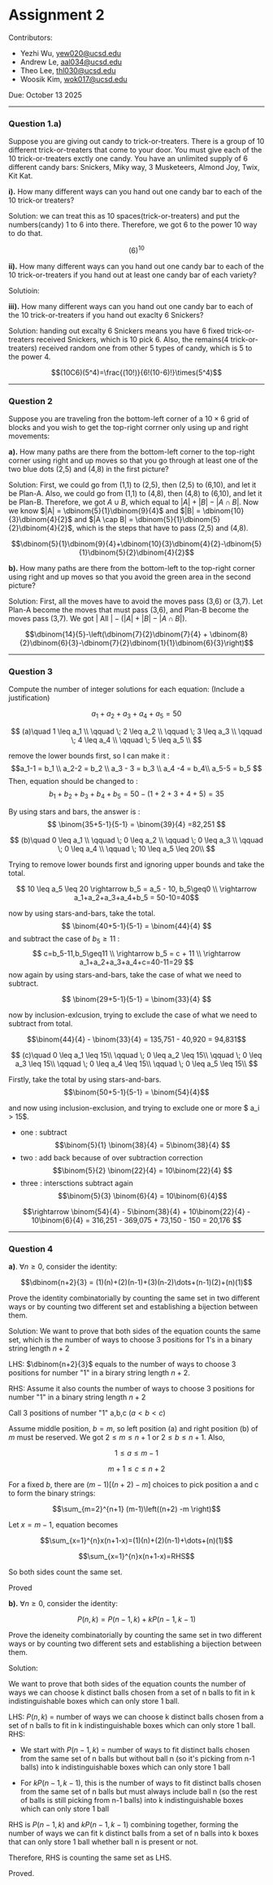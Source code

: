 # Assignment 2

Contributors:
- Yezhi Wu, yew020@ucsd.edu
- Andrew Le, aal034@ucsd.edu
- Theo Lee, thl030@ucsd.edu
- Woosik Kim, wok017@ucsd.edu

Due: October 13 2025

---

### Question 1.a)
Suppose you are giving out candy to trick-or-treaters. There is a group of 10 different trick-or-treaters that come to your door. You must give each of the 10 trick-or-treaters exctly one candy. You have an unlimited supply of 6 different candy bars: Snickers, Miky way, 3 Musketeers, Almond Joy, Twix, Kit Kat.

**i).** How many different ways can you hand out one candy bar to each of the 10 trick-or treaters?

Solution: we can treat this as 10 spaces(trick-or-treaters) and put the numbers(candy) 1 to 6 into there. Therefore, we got 6 to the power 10 way to do that.

$$(6)^{10}$$

**ii).** How many different ways can you hand out one candy bar to each of the 10 trick-or-treaters if you hand out at least one candy bar of each variety?

Solutioin: 

**iii).** How many different ways can you hand out one candy bar to each of the 10 trick-or-treaters if you hand out exaclty 6 Snickers?

Solution: handing out excalty 6 Snickers means you have 6 fixed trick-or-treaters received Snickers, which is 10 pick 6. Also, the remains(4 trick-or-treaters) received random one from other 5 types of candy, which is 5 to the power 4.

$$(10C6)(5^4)=\frac{(10!)}{6!(10-6)!}\times(5^4)$$

---

### Question 2
Suppose you are traveling fron the bottom-left corner of a $10 \times 6$ grid of blocks and you wish to get the top-right corrner only using up and right movements:

**a).** How many paths are there from the bottom-left corner to the top-right corner using right and up moves so that you go through at least one of the two blue dots (2,5) and (4,8) in the first picture?

Solution: First, we could go from (1,1) to (2,5), then (2,5) to (6,10), and let it be Plan-A. Also, we could go from (1,1) to (4,8), then (4,8) to (6,10), and let it be Plan-B. Therefore, we got $A\cup B$, which equal to $|A| + |B| - |A \cap B|$. Now we know $|A| = \dbinom{5}{1}\dbinom{9}{4}$ and $|B| = \dbinom{10}{3}\dbinom{4}{2}$ and $|A \cap B| = \dbinom{5}{1}\dbinom{5}{2}\dbinom{4}{2}$, which is the steps that have to pass (2,5) and (4,8).

$$\dbinom{5}{1}\dbinom{9}{4}+\dbinom{10}{3}\dbinom{4}{2}-\dbinom{5}{1}\dbinom{5}{2}\dbinom{4}{2}$$

**b).** How many paths are there from the bottom-left to the top-right corner using right and up moves so that you avoid the green area in the second picture?

Solution: First, all the moves have to avoid the moves pass (3,6) or (3,7). Let Plan-A become the moves that must pass (3,6), and Plan-B become the moves pass (3,7). We got $|\text{ All }| - (|A| + |B| - |A \cap B|)$. 

$$\dbinom{14}{5}-\left(\dbinom{7}{2}\dbinom{7}{4} + \dbinom{8}{2}\dbinom{6}{3}-\dbinom{7}{2}\dbinom{1}{1}\dbinom{6}{3}\right)$$

---

### Question 3
Compute the number of integer solutions for each equation:
(Include a justification)

$$a_1+a_2+a_3+a_4+a_5=50$$

$$ (a)\quad 1 \leq a_1 \\
      \qquad \; 2 \leq a_2 \\
      \qquad \; 3 \leq a_3 \\
      \qquad \; 4 \leq a_4 \\
      \qquad \; 5 \leq a_5 \\ $$
      
remove the lower bounds first, so I can make it :
$$a_1-1 = b_1 \\
a_2-2 = b_2 \\
a_3 - 3 = b_3 \\
a_4 -4 = b_4\\
a_5-5 = b_5 $$
Then, equation should be changed to :
$$ b_1 + b_2 + b_3 + b_4 + b_5 = 50-(1+2+3+4+5) = 35 $$

By using stars and bars, the answer is :
 $$ \binom{35+5-1}{5-1} = \binom{39}{4} =82,251 $$


$$ (b)\quad 0 \leq a_1 \\
      \qquad \; 0 \leq a_2 \\
      \qquad \; 0 \leq a_3 \\
      \qquad \; 0 \leq a_4 \\
      \qquad \; 10 \leq a_5 \leq 20\\ $$

Trying to remove lower bounds first and ignoring upper bounds and take the total.

$$ 10 \leq a_5 \leq 20 \rightarrow b_5 = a_5 - 10, b_5\geq0 \\
\rightarrow a_1+a_2+a_3+a_4+b_5 = 50-10=40$$

now by using stars-and-bars, take the total.
$$ \binom{40+5-1}{5-1} = \binom{44}{4} $$
and subtract the case of $b_5 \geq 11$ :
$$ c=b_5-11,b_5\geq11 \\
\rightarrow b_5 = c + 11 \\
\rightarrow a_1+a_2+a_3+a_4+c=40-11=29 $$
now again by using stars-and-bars, take the case of what we need to subtract.

$$ \binom{29+5-1}{5-1} = \binom{33}{4} $$

now by inclusion-exlcusion, trying to exclude the case of what we need to subtract from total.

$$\binom{44}{4} - \binom{33}{4} = 135,751 - 40,920 = 94,831$$

$$ (c)\quad 0 \leq a_1 \leq 15\\
      \qquad \; 0 \leq a_2 \leq 15\\
      \qquad \; 0 \leq a_3 \leq 15\\
      \qquad \; 0 \leq a_4 \leq 15\\
      \qquad \; 0 \leq a_5 \leq 15\\ $$

Firstly, take the total by using stars-and-bars.
$$\binom{50+5-1}{5-1} = \binom{54}{4}$$

and now using inclusion-exclusion, and trying to exclude one or more $ a_i > 15$.
*  one : subtract
$$\binom{5}{1} \binom{38}{4} = 5\binom{38}{4} $$
* two : add back because of over subtraction correction
$$\binom{5}{2} \binom{22}{4} = 10\binom{22}{4} $$
* three : intersctions subtract again
$$\binom{5}{3} \binom{6}{4} = 10\binom{6}{4}$$

$$\rightarrow \binom{54}{4} - 5\binom{38}{4} + 10\binom{22}{4} - 10\binom{6}{4} = 316,251 - 369,075 + 73,150 - 150 = 20,176 $$

---

### Question 4

**a)**. $\forall n \ge 0$, consider the identity: 

$$\dbinom{n+2}{3} = (1)(n)+(2)(n-1)+(3)(n-2)\dots+(n-1)(2)+(n)(1)$$

Prove the identity combinatorially by counting the same set in two different ways or by counting two different set and establishing a bijection between them.

Solution:
We want to prove that both sides of the equation counts the same set, which is the number of ways to choose 3 positions for 1's in a binary string length $n+2$

LHS: $\dbinom{n+2}{3}$ equals to the number of ways to choose 3 positions for number "1" in a birary string length $n+2$.

RHS: Assume it also counts the number of ways to choose 3 positions for number "1" in a binary string length $n+2$ 

Call 3 positions of number "1" a,b,c $(a\lt b\lt c)$

Assume middle position, $b=m$, so left position (a) and right position (b) of $m$ must be reserved. We got $2 \le m\le n + 1$ or $2 \le b\le n+1$. Also, 

$$1\le a\le m-1$$ 

$$m+1\le c\le n+2$$

For a fixed $b$, there are $(m-1)[(n+2)-m]$ choices to pick position a and c to form the binary strings:

$$\sum_{m=2}^{n+1} (m-1)\left((n+2) -m \right)$$

Let $x=m-1$, equation becomes

$$\sum_{x=1}^{n}x(n+1-x)=(1)(n)+(2)(n-1)+\dots+(n)(1)$$

$$\sum_{x=1}^{n}x(n+1-x)=RHS$$

So both sides count the same set.

Proved

**b).** $\forall n \ge 0$, consider the identity:

$$P(n,k)=P(n-1,k)+kP(n-1,k-1)$$

Prove the ideneity combinatorially by counting the same set in two different ways or by counting two different sets and establishing a bijection between them.

Solution:

We want to prove that both sides of the equation counts the number of ways we can choose k distinct balls chosen from a set of n balls to fit in k indistinguishable boxes which can only store 1 ball.

LHS: $P(n,k)$ = number of ways we can choose k distinct balls chosen from a set of n balls to fit in k indistinguishable boxes which can only store 1 ball.
RHS: 
+ We start with $P(n-1, k)$ = number of ways to fit distinct balls chosen from the same set of n balls but without ball n (so it's picking from n-1 balls) into k indistinguishable boxes which can only store 1 ball

+ For $kP(n-1, k-1)$, this is the number of ways to fit distinct balls chosen from the same set of n balls but must always include ball n (so the rest of balls is still picking from n-1 balls) into k indistinguishable boxes which can only store 1 ball

RHS is $P(n-1,k)$ and $kP(n-1,k-1)$ combining together, forming the number of ways we can fit k distinct balls from a set of n balls into k boxes that can only store 1 ball whether ball n is present or not.

Therefore, RHS is counting the same set as LHS.

Proved.
